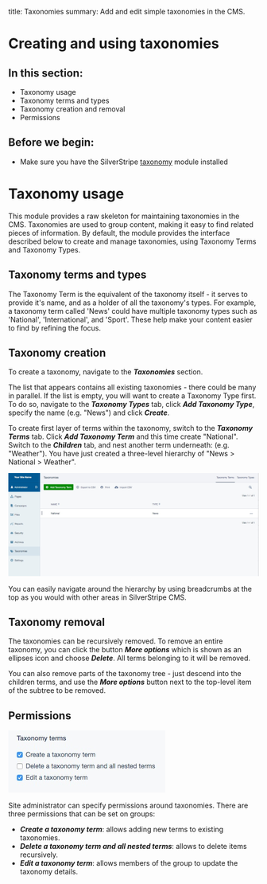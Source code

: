 title: Taxonomies
summary: Add and edit simple taxonomies in the CMS.

# Creating and using taxonomies

## In this section:

* Taxonomy usage
* Taxonomy terms and types
* Taxonomy creation and removal
* Permissions

## Before we begin:

* Make sure you have the SilverStripe [taxonomy](http://addons.silverstripe.org/add-ons/silverstripe/taxonomy) module installed

# Taxonomy usage

This module provides a raw skeleton for maintaining taxonomies in the CMS. Taxonomies are used to group content, making it easy to find related pieces of information. By default, the module provides the interface described below to create and manage taxonomies, using Taxonomy Terms and Taxonomy Types.

## Taxonomy terms and types

The Taxonomy Term is the equivalent of the taxonomy itself - it serves to provide it's name, and as a holder of all the taxonomy's types. For example, a taxonomy term called 'News' could have multiple taxonomy types such as 'National', 'International', and 'Sport'. These help make your content easier to find by refining the focus.

## Taxonomy creation

To create a taxonomy, navigate to the **_Taxonomies_** section.

The list that appears contains all existing taxonomies - there could be many in parallel. If the list is empty, you will want to create a Taxonomy Type first. To do so, navigate to the **_Taxonomy Types_** tab, click **_Add Taxonomy Type_**, specify the name (e.g. "News") and click **_Create_**.

To create first layer of terms within the taxonomy, switch to the **_Taxonomy Terms_** tab. Click **_Add Taxonomy Term_** and this time create "National". Switch to the **_Children_** tab, and nest another term underneath: (e.g. "Weather"). You have just
created a three-level hierarchy of "News > National > Weather".

![Example of taxonomy](_images/taxonomies-terms.jpg)

You can easily navigate around the hierarchy by using breadcrumbs at the top as you would with other areas in
SilverStripe CMS.

## Taxonomy removal

The taxonomies can be recursively removed. To remove an entire taxonomy, you can click the button **_More options_** which is shown as an ellipses icon and choose **_Delete_**. All terms belonging to it will be removed.

You can also remove parts of the taxonomy tree - just descend into the children terms, and use the **_More options_** button next to
the top-level item of the subtree to be removed.

## Permissions

![New group permissions](_images/taxonomies-permissions.jpg)

Site administrator can specify permissions around taxonomies. There are three permissions that can be set on groups:

* **_Create a taxonomy term_**: allows adding new terms to existing taxonomies.
* **_Delete a taxonomy term and all nested terms_**: allows to delete items recursively.
* **_Edit a taxonomy term_**: allows members of the group to update the taxonomy details.
